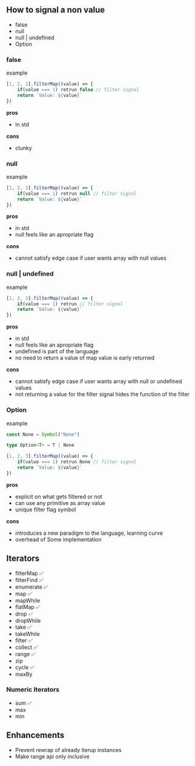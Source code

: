 ## How to signal a non value
- false
- null
- null | undefined
- Option<T> 

### false
example
```ts
[1, 2, 3].filterMap((value) => {
    if(value === 1) retrun false // filter signal
    return `Value: ${value}` 
})
```

**pros**
- in std

**cons**
- clunky

### null
example
```ts
[1, 2, 3].filterMap((value) => {
    if(value === 1) retrun null // filter signal
    return `Value: ${value}` 
})
```

**pros**
- in std
- null feels like an apropriate flag

**cons**
- cannot satisfy edge case if user wants array with null values

### null | undefined
example
```ts
[1, 2, 3].filterMap((value) => {
    if(value === 1) retrun // filter signal
    return `Value: ${value}` 
})
```

**pros**
- in std
- null feels like an apropriate flag
- undefined is part of the language
- no need to return a value of map value is early returned

**cons**
- cannot satisfy edge case if user wants array with null or undefined values
- not returning a value for the filter signal hides the function of the filter

### Option<T>
example
```ts
const None = Symbol("None")

type Option<T> = T | None

[1, 2, 3].filterMap((value) => {
    if(value === 1) retrun None // filter signal
    return `Value: ${value}`
})
```

**pros**
- explicit on what gets filtered or not
- can use any primitive as array value
- unique filter flag symbol

**cons**
- introduces a new paradigm to the language, learning curve
- overhead of Some implementation

## Iterators
- filterMap ✅
- filterFind ✅
- enumerate ✅
- map ✅
- mapWhile
- flatMap ✅
- drop ✅
- dropWhile
- take ✅
- takeWhile
- filter ✅
- collect ✅
- range ✅
- zip
- cycle ✅
- maxBy


### Numeric Iterators
- sum ✅
- max
- min

## Enhancements
- Prevent rewrap of already iterup instances
- Make range api only inclusive
